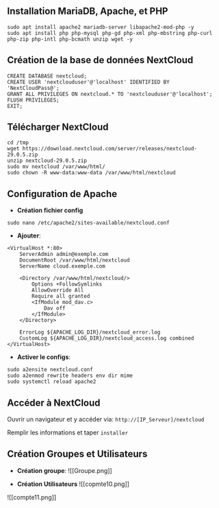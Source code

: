
## Installation MariaDB,  Apache, et PHP

```
sudo apt install apache2 mariadb-server libapache2-mod-php -y
sudo apt install php php-mysql php-gd php-xml php-mbstring php-curl php-zip php-intl php-bcmath unzip wget -y

```

## Création de la base de données NextCloud

```
CREATE DATABASE nextcloud;
CREATE USER 'nextclouduser'@'localhost' IDENTIFIED BY 'NextCloudPass@';
GRANT ALL PRIVILEGES ON nextcloud.* TO 'nextclouduser'@'localhost';
FLUSH PRIVILEGES;
EXIT;

```

## Télécharger NextCloud

```
cd /tmp
wget https://download.nextcloud.com/server/releases/nextcloud-29.0.5.zip
unzip nextcloud-29.0.5.zip
sudo mv nextcloud /var/www/html/
sudo chown -R www-data:www-data /var/www/html/nextcloud

```

## Configuration de Apache

- **Création fichier config**
```
sudo nano /etc/apache2/sites-available/nextcloud.conf
```

- **Ajouter**:
```
<VirtualHost *:80>
    ServerAdmin admin@exemple.com
    DocumentRoot /var/www/html/nextcloud
    ServerName cloud.exemple.com

    <Directory /var/www/html/nextcloud/>
        Options +FollowSymlinks
        AllowOverride All
        Require all granted
        <IfModule mod_dav.c>
            Dav off
        </IfModule>
    </Directory>

    ErrorLog ${APACHE_LOG_DIR}/nextcloud_error.log
    CustomLog ${APACHE_LOG_DIR}/nextcloud_access.log combined
</VirtualHost>

```

- **Activer le configs**:
```
sudo a2ensite nextcloud.conf
sudo a2enmod rewrite headers env dir mime
sudo systemctl reload apache2
```

## Accéder à NextCloud

Ouvrir un navigateur et y accéder via: `http://[IP_Serveur]/nextcloud`

Remplir les informations et taper `installer`

## Création Groupes et Utilisateurs


- **Création groupe**:
![[Groupe.png]]

- **Création Utilisateurs**
![[copmte10.png]]

![[compte11.png]]